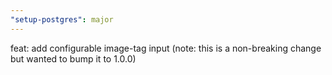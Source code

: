 ```yaml
---
"setup-postgres": major
---
```


feat: add configurable image-tag input (note: this is a non-breaking change but wanted to bump it to 1.0.0)
